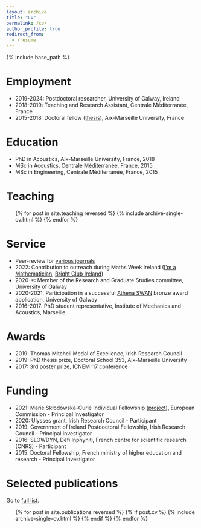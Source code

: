 ```yaml
---
layout: archive
title: "CV"
permalink: /cv/
author_profile: true
redirect_from:
  - /resume
---
```


{% include base_path %}

Employment
======
* 2019-2024: Postdoctoral researcher, University of Galway, Ireland
* 2018-2019: Teaching and Research Assistant, Centrale Méditerranée, France
* 2015-2018: Doctoral fellow ([thesis](https://theses.hal.science/tel-01977206)), Aix-Marseille University, France

Education
======
* PhD in Acoustics, Aix-Marseille University, France, 2018
* MSc in Acoustics, Centrale Méditerranée, France, 2015
* MSc in Engineering, Centrale Méditerranée, France, 2015

Teaching
======
<ul>
{% for post in site.teaching reversed %}
  {% include archive-single-cv.html %}
{% endfor %}
</ul>

Service
======
* Peer-review for [various journals](https://www.webofscience.com/wos/author/rid/B-1073-2017)
* 2022: Contribution to outreach during Maths Week Ireland ([I'm a Mathematician](https://circle.imamathematician.ie/profile/haroldberjamin/), [Bright Club Ireland](https://youtu.be/UdR5hvhJIRo))
* 2020-*: Member of the Research and Graduate Studies committee, University of Galway
* 2020-2021: Participation in a successful [Athena SWAN](https://www.advance-he.ac.uk/equality-charters/international-charters/athena-swan-ireland) bronze award application, University of Galway
* 2016-2017: PhD student representative, Institute of Mechanics and Acoustics, Marseille

Awards
======
* 2019: Thomas Mitchell Medal of Excellence, Irish Research Council
* 2019: PhD thesis prize, Doctoral School 353, Aix-Marseille University
* 2017: 3rd poster prize, ICNEM ’17 conference

Funding
======
* 2021: Marie Skłodowska-Curie Individual Fellowship ([project](https://cordis.europa.eu/project/id/101023950)), European Commission - Principal Investigator
* 2020: Ulysses grant, Irish Research Council - Participant
* 2019: Government of Ireland Postdoctoral Fellowship, Irish Research Council - Principal Investigator
* 2016: SLOWDYN, Défi Inphyniti, French centre for scientific research (CNRS) - Participant
* 2015: Doctoral Fellowship, French ministry of higher education and research - Principal Investigator

Selected publications
======
Go to [full list](https://harold-berjamin.github.io/publications/).
<ul>
  {% for post in site.publications reversed %}
    {% if post.cv %}
      {% include archive-single-cv.html %}
    {% endif %}
  {% endfor %}
</ul>
